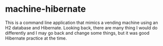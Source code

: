 # machine-hibernate

This is a command line application that mimics a vending machine using an H2 database and Hibernate.  Looking back, there are many thing I would do differently and I may go back and change some things, but it was good Hibernate practice at the time.
